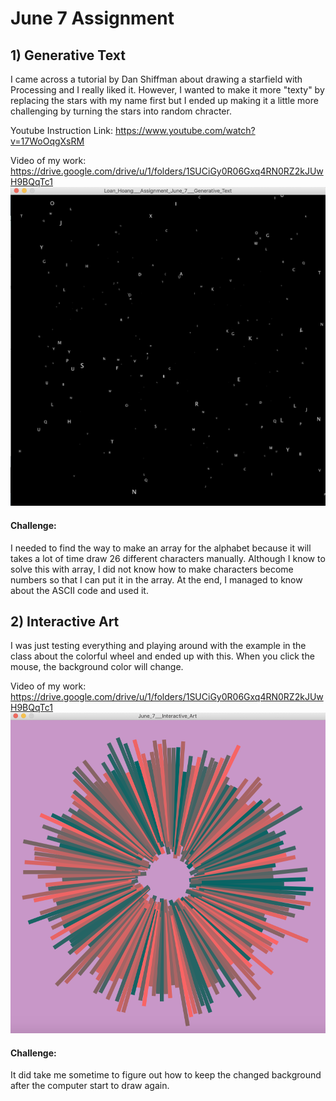 # June 7 Assignment 


## 1) Generative Text

I came across a tutorial by Dan Shiffman about drawing a starfield with Processing and I really liked it. However, I wanted to make it more "texty" by replacing the stars with my name first but I ended up making it a little more challenging by turning the stars into random chracter. 


Youtube Instruction Link: https://www.youtube.com/watch?v=17WoOqgXsRM


Video of my work: https://drive.google.com/drive/u/1/folders/1SUCiGy0R06Gxq4RN0RZ2kJUwH9BQqTc1
![](Screen%20Shot%202020-06-07%20at%202.03.50%20AM.png)

#### Challenge: 
I needed to find the way to make an array for the alphabet because it will takes a lot of time draw 26 different characters manually. Although I know to solve this with array, I did not know how to make characters become numbers so that I can put it in the array. At the end, I managed to know about the ASCII code and used it. 


## 2) Interactive Art

I was just testing everything and playing around with the example in the class about the colorful wheel and ended up with this. When you click the mouse, the background color will change.


Video of my work: https://drive.google.com/drive/u/1/folders/1SUCiGy0R06Gxq4RN0RZ2kJUwH9BQqTc1
![](Screen%20Shot%202020-06-07%20at%202.05.08%20AM.png)


#### Challenge: 

It did take me sometime to figure out how to keep the changed background after the computer start to draw again.
